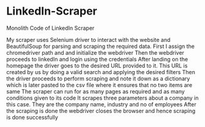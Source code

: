 # LinkedIn-Scraper
Monolith Code of LinkedIn Scraper

My scraper uses Selenium driver to interact with the website and BeautifulSoup for parsing and scraping the required data. 
First I assign the chromedriver path and and initialize the webdriver
Then the webdriver proceeds to linkedIn and login using the credentials
After landing on the homepage the driver goes to the desired URL provided to it. This URL is created by us by doing a valid search and applying the desired filters
Then the driver proceeds to perform scraping and note it down as a dictionary which is later pasted to the csv file where it ensures that no two items are same 
The scraper can run for as many pages as required and as many conditions given to its code
It scrapes three parameters about a company in this case. They are the company name, industry and no of employees
After the scraping is done the webdriver closes the browser and hence scraping is done successfully
